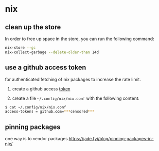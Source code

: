 # nix

## clean up the store

In order to free up space in the store, you can run the following command:

```bash
nix-store --gc
nix-collect-garbage --delete-older-than 14d
```

## use a github access token

for authenticated fetching of nix packages to increase the rate limit.

1) create a github access [token](https://github.com/settings/tokens?type=beta)

2) create a file `~/.config/nix/nix.conf` with the following content:

```bash
$ cat ~/.config/nix/nix.conf
access-tokens = github.com=***censored***
```

## pinning packages

one way is to vendor packages https://jade.fyi/blog/pinning-packages-in-nix/
